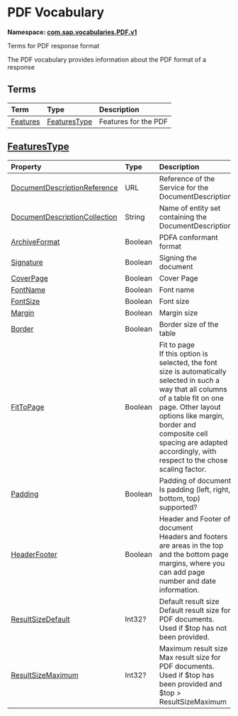 # PDF Vocabulary
**Namespace: [com.sap.vocabularies.PDF.v1](PDF.xml)**

Terms for PDF response format

The PDF vocabulary provides information about the PDF format of a response


## Terms

Term|Type|Description
:---|:---|:----------
[Features](./PDF.xml#L38:~:text=<Term%20Name="-,Features,-")|[FeaturesType](#FeaturesType)|<a name="Features"></a>Features for the PDF

<a name="FeaturesType"></a>
## [FeaturesType](./PDF.xml#L42:~:text=<ComplexType%20Name="-,FeaturesType,-")


Property|Type|Description
:-------|:---|:----------
[DocumentDescriptionReference](./PDF.xml#L43:~:text=<ComplexType%20Name="-,FeaturesType,-")|URL|Reference of the Service for the DocumentDescription
[DocumentDescriptionCollection](./PDF.xml#L47:~:text=<ComplexType%20Name="-,FeaturesType,-")|String|Name of entity set containing the DocumentDescription
[ArchiveFormat](./PDF.xml#L50:~:text=<ComplexType%20Name="-,FeaturesType,-")|Boolean|PDFA conformant format
[Signature](./PDF.xml#L53:~:text=<ComplexType%20Name="-,FeaturesType,-")|Boolean|Signing the document
[CoverPage](./PDF.xml#L56:~:text=<ComplexType%20Name="-,FeaturesType,-")|Boolean|Cover Page
[FontName](./PDF.xml#L59:~:text=<ComplexType%20Name="-,FeaturesType,-")|Boolean|Font name
[FontSize](./PDF.xml#L62:~:text=<ComplexType%20Name="-,FeaturesType,-")|Boolean|Font size
[Margin](./PDF.xml#L65:~:text=<ComplexType%20Name="-,FeaturesType,-")|Boolean|Margin size
[Border](./PDF.xml#L68:~:text=<ComplexType%20Name="-,FeaturesType,-")|Boolean|Border size of the table
[FitToPage](./PDF.xml#L71:~:text=<ComplexType%20Name="-,FeaturesType,-")|Boolean|Fit to page<br>If this option is selected, the font size is automatically selected in such a way that all columns of a table fit on one page. Other layout options like margin, border and composite cell spacing are adapted accordingly, with respect to the chose scaling factor.
[Padding](./PDF.xml#L77:~:text=<ComplexType%20Name="-,FeaturesType,-")|Boolean|Padding of document<br>Is padding (left, right, bottom, top) supported?
[HeaderFooter](./PDF.xml#L77:~:text=<ComplexType%20Name="-,FeaturesType,-")|Boolean|Header and Footer of document<br>Headers and footers are areas in the top and the bottom page margins, where you can add page number and date information.
[ResultSizeDefault](./PDF.xml#L83:~:text=<ComplexType%20Name="-,FeaturesType,-")|Int32?|Default result size<br>Default result size for PDF documents. Used if $top has not been provided.
[ResultSizeMaximum](./PDF.xml#L89:~:text=<ComplexType%20Name="-,FeaturesType,-")|Int32?|Maximum result size<br>Max result size for PDF documents. Used if $top has been provided and $top > ResultSizeMaximum
